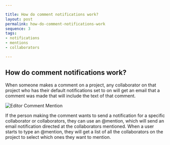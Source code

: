 ```yaml
---

title: How do comment notifications work?
layout: post
permalink: how-do-comment-notifications-work
sequence: 3
tags:
- notifications
- mentions
- collaborators

---
```


## How do comment notifications work? 
When someone makes a comment on a project, any collaborator on that project who has their default notifications set to on will get an email that a comment was made that will include the text of that comment. 

![Editor Comment Mention](https://s3.amazonaws.com/beegit-images/helpImages/editor-comment-mention.png)

If the person making the comment wants to send a notification for a specific collaborator or collaborators, they can use an @mention, which will send an email notification directed at the collaborators mentioned. When a user starts to type an @mention, they will get a list of all the collaborators on the project to select which ones they want to mention. 

